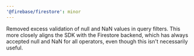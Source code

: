 ```yaml
---
'@firebase/firestore': minor
---
```


Removed excess validation of null and NaN values in query filters. This more closely aligns the SDK with the Firestore backend, which has always accepted null and NaN for all operators, even though this isn't necessarily useful.
